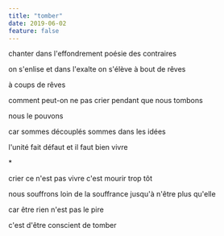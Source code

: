 ```yaml
---
title: "tomber"
date: 2019-06-02
feature: false
---
```


chanter dans l'effondrement
poésie des contraires

on s'enlise et dans l'exalte
on s'élève à bout de rêves

à coups de rêves

comment peut-on ne pas crier
pendant que nous tombons

nous le pouvons

car sommes découplés
sommes dans les idées

l'unité fait défaut
et il faut bien vivre

\*

crier ce n'est pas vivre
c'est mourir trop tôt

nous souffrons loin de la souffrance
jusqu'à n'être plus qu'elle

car être rien n'est pas le pire

c'est d'être conscient de tomber
